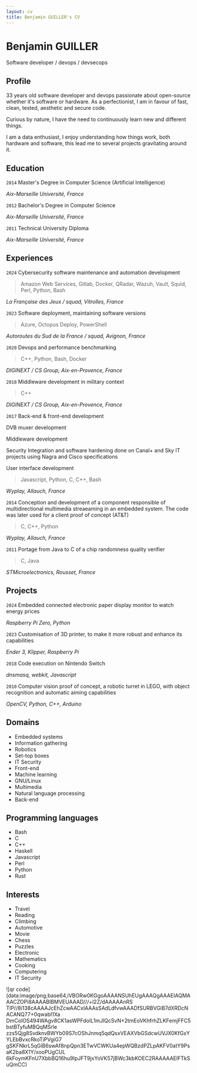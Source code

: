 ```yaml
---
layout: cv
title: Benjamin GUILLER's CV
---
```

# Benjamin GUILLER
Software developer / devops / devsecops

## Profile

33 years old software developer and devops passionate about open-source whether it's software or hardware.
As a perfectionist, I am in favour of fast, clean, tested, aesthetic and secure code.

Curious by nature, I have the need to continuously learn new and different things.

I am a data enthusiast, I enjoy understanding how things work, both hardware and software, this lead me to several projects gravitating around it.

## Education

`2014`
Master's Degree in Computer Science (Artificial Intelligence)

_Aix-Marseille Université, France_

`2012`
Bachelor's Degree in Computer Science

_Aix-Marseille Université, France_

`2011`
Technical University Diploma

_Aix-Marseille Université, France_

## Experiences

`2024`
Cybersecurity software maintenance and automation development

> Amazon Web Services, Gitlab, Docker, QRadar, Wazuh, Vault, Squid, Perl, Python, Bash

_La Française des Jeux / squad, Vitrolles, France_

`2023`
Software deployment, maintaining software versions

> Azure, Octopus Deploy, PowerShell

_Autoroutes du Sud de la France / squad, Avignon, France_

`2020`
Devops and performance benchmarking

> C++, Python, Bash, Docker

_DIGINEXT / CS Group, Aix-en-Provence, France_

`2018`
Middleware development in military context

> C++

_DIGINEXT / CS Group, Aix-en-Provence, France_

`2017`
Back-end & front-end development

DVB muxer development

Middleware development

Security Integration and software hardening done on Canal+ and Sky IT projects using Nagra and Cisco specifications

User interface development

> Javascript, Python, C, C++, Bash

_Wyplay, Allauch, France_

`2014`
Conception and development of a component responsible of multidirectional multimedia streaeaming in an embedded system. The code was later used for a client proof of concept (AT&T)

> C, C++, Python

_Wyplay, Allauch, France_

`2011`
Portage from Java to C of a chip randomness quality verifier

> C, Java

_STMicroelectronics, Rousset, France_


## Projects

`2024`
Embedded connected electronic paper display monitor to watch energy prices

_Raspberry Pi Zero, Python_

`2023`
Customisation of 3D printer, to make it more robust and enhance its capabilities

_Ender 3, Klipper, Raspberry Pi_

`2018`
Code execution on Nintendo Switch

_dnsmasq, webkit, Javascript_

`2010`
Computer vision proof of concept, a robotic turret in LEGO, with object recognition and automatic aiming capabilities

_OpenCV, Python, C++, Arduino_

## Domains

- Embedded systems
- Information gathering
- Robotics
- Set-top boxes
- IT Security
- Front-end
- Machine learning
- GNU/Linux
- Multimedia
- Natural language processing
- Back-end

## Programming languages

- Bash
- C 
- C++
- Haskell
- Javascript
- Perl
- Python
- Rust

## Interests

- Travel
- Reading
- Climbing
- Automotive
- Movie
- Chess
- Puzzles
- Electronic
- Mathematics
- Cooking
- Computering
- IT Security

![qr code](data:image/png;base64,iVBORw0KGgoAAAANSUhEUgAAAQgAAAEIAQMAAACZOPi8AAAABlBMVEUAAAD///+l2Z/dAAAAAnRS
TlP//8i138cAAAAJcEhZcwAACxIAAAsSAdLdfvwAAADfSURBVGiB7dXRDcNACANQ77+0qwabI1Xa
DmColOS494WAgv8CK1asWPFdoIL1mJlQcSvN+2tmEoVKhfrhZLKFemjFFC5bstBTyfuMBQqMSrle
zzs5Qjg8SvdknvBWYb09S7cOShJnmq5qdQsxVEAXVbGSdcwUVJX0KfGxYYLEbBvxcRkoTiPVgiG7
gSKFNkrL5qGiB6swAf8npQpn3ETwVCWKUa4epWQBzdPZLpAKFV0atY9PsaK2ba8X1Y/xooPUgCUL
6kFoymKFnU7XbbBQ16hu9IpJFT9jxYoVK57jBWc3kbKOEC2RAAAAAElFTkSuQmCC)
